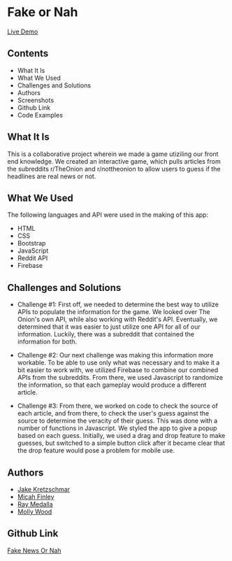 # Fake or Nah
[Live Demo](https://fakeornah.surge.sh/index.html)
## Contents
- What It Is
- What We Used
- Challenges and Solutions
- Authors
- Screenshots
- Github Link
- Code Examples
## What It Is
This is a collaborative project wherein we made a game utiziling our front end knowledge. We created an interactive game, which pulls articles from the subreddits r/TheOnion and r/nottheonion to allow users to guess if the headlines are real news or not.
## What We Used
The following languages and API were used in the making of this app:
- HTML
- CSS
- Bootstrap
- JavaScript
- Reddit API
- Firebase
## Challenges and Solutions
- Challenge #1:
First off, we needed to determine the best way to utilize APIs to populate the information for the game. We looked over The Onion's own API, while also working with Reddit's API. Eventually, we determined that it was easier to just utilize one API for all of our information. Luckily, there was a subreddit that contained the information for both.

- Challenge #2:
Our next challenge was making this information more workable. To be able to use only what was necessary and to make it a bit easier to work with, we utilized Firebase to combine our combined APIs from the subreddits. From there, we used Javascript to randomize the information, so that each gameplay would produce a different article.

- Challenge #3:
From there, we worked on code to check the source of each article, and from there, to check the user's guess against the source to determine the veracity of their guess. This was done with a number of functions in Javascript. We styled the app to give a popup based on each guess. Initially, we used a drag and drop feature to make guesses, but switched to a simple button click after it became clear that the drop feature would pose a problem for mobile use.
## Authors
- [Jake Kretzschmar](https://github.com/jaketyjake)
- [Micah Finley](https://github.com/mjayfinley)
- [Ray Medalla](https://github.com/rmedalla)
- [Molly Wood](https://github.com/mollywood)
## Github Link
[Fake News Or Nah](https://github.com/jaketyjake/fake-or-nah-)

